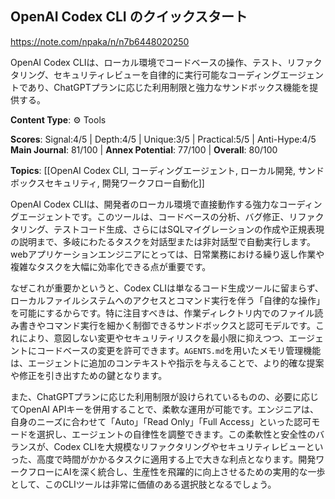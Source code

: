 ## OpenAI Codex CLI のクイックスタート

https://note.com/npaka/n/n7b6448020250

OpenAI Codex CLIは、ローカル環境でコードベースの操作、テスト、リファクタリング、セキュリティレビューを自律的に実行可能なコーディングエージェントであり、ChatGPTプランに応じた利用制限と強力なサンドボックス機能を提供する。

**Content Type**: ⚙️ Tools

**Scores**: Signal:4/5 | Depth:4/5 | Unique:3/5 | Practical:5/5 | Anti-Hype:4/5
**Main Journal**: 81/100 | **Annex Potential**: 77/100 | **Overall**: 80/100

**Topics**: [[OpenAI Codex CLI, コーディングエージェント, ローカル開発, サンドボックスセキュリティ, 開発ワークフロー自動化]]

OpenAI Codex CLIは、開発者のローカル環境で直接動作する強力なコーディングエージェントです。このツールは、コードベースの分析、バグ修正、リファクタリング、テストコード生成、さらにはSQLマイグレーションの作成や正規表現の説明まで、多岐にわたるタスクを対話型または非対話型で自動実行します。webアプリケーションエンジニアにとっては、日常業務における繰り返し作業や複雑なタスクを大幅に効率化できる点が重要です。

なぜこれが重要かというと、Codex CLIは単なるコード生成ツールに留まらず、ローカルファイルシステムへのアクセスとコマンド実行を伴う「自律的な操作」を可能にするからです。特に注目すべきは、作業ディレクトリ内でのファイル読み書きやコマンド実行を細かく制御できるサンドボックスと認可モデルです。これにより、意図しない変更やセキュリティリスクを最小限に抑えつつ、エージェントにコードベースの変更を許可できます。`AGENTS.md`を用いたメモリ管理機能は、エージェントに追加のコンテキストや指示を与えることで、より的確な提案や修正を引き出すための鍵となります。

また、ChatGPTプランに応じた利用制限が設けられているものの、必要に応じてOpenAI APIキーを併用することで、柔軟な運用が可能です。エンジニアは、自身のニーズに合わせて「Auto」「Read Only」「Full Access」といった認可モードを選択し、エージェントの自律性を調整できます。この柔軟性と安全性のバランスが、Codex CLIを大規模なリファクタリングやセキュリティレビューといった、高度で時間がかかるタスクに適用する上で大きな利点となります。開発ワークフローにAIを深く統合し、生産性を飛躍的に向上させるための実用的な一歩として、このCLIツールは非常に価値のある選択肢となるでしょう。